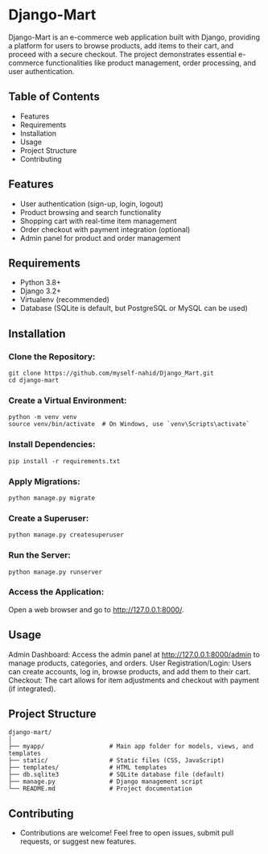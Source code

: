 # Django-Mart
Django-Mart is an e-commerce web application built with Django, providing a platform for users to browse products, add items to their cart, and proceed with a secure checkout. The project demonstrates essential e-commerce functionalities like product management, order processing, and user authentication.

## Table of Contents
- Features
- Requirements
- Installation
- Usage
- Project Structure
- Contributing

## Features
- User authentication (sign-up, login, logout)
- Product browsing and search functionality
- Shopping cart with real-time item management
- Order checkout with payment integration (optional)
- Admin panel for product and order management

## Requirements
- Python 3.8+
- Django 3.2+
- Virtualenv (recommended)
- Database (SQLite is default, but PostgreSQL or MySQL can be used)

## Installation
### Clone the Repository:
```
git clone https://github.com/myself-nahid/Django_Mart.git
cd django-mart
```

### Create a Virtual Environment:
```
python -m venv venv
source venv/bin/activate  # On Windows, use `venv\Scripts\activate`
```

### Install Dependencies:
```
pip install -r requirements.txt
```

### Apply Migrations:
```
python manage.py migrate
```

### Create a Superuser:
```
python manage.py createsuperuser
```

### Run the Server:
```
python manage.py runserver
```

### Access the Application: 
Open a web browser and go to http://127.0.0.1:8000/.

## Usage
Admin Dashboard: Access the admin panel at http://127.0.0.1:8000/admin to manage products, categories, and orders.
User Registration/Login: Users can create accounts, log in, browse products, and add them to their cart.
Checkout: The cart allows for item adjustments and checkout with payment (if integrated).

## Project Structure
```
django-mart/
│
├── myapp/                  # Main app folder for models, views, and templates
├── static/                 # Static files (CSS, JavaScript)
├── templates/              # HTML templates
├── db.sqlite3              # SQLite database file (default)
├── manage.py               # Django management script
└── README.md               # Project documentation
```
## Contributing
- Contributions are welcome! Feel free to open issues, submit pull requests, or suggest new features.